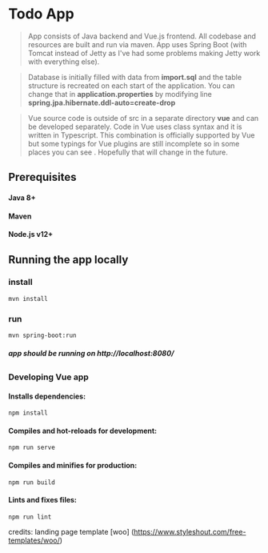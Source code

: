 # Todo App
> App consists of Java backend and Vue.js frontend.
All codebase and resources are built and run via maven.
App uses Spring Boot (with Tomcat instead of Jetty as I've had some problems making Jetty work with everything else).

> Database is initially filled with data from **import.sql** and the table structure is recreated on each start of the application.
You can change that in **application.properties** by modifying line **spring.jpa.hibernate.ddl-auto=create-drop**

> Vue source code is outside of src in a separate directory **vue** and can be developed separately.
Code in Vue uses class syntax and it is written in Typescript. This combination is officially supported by Vue but
some typings for Vue plugins are still incomplete so in some places you can see <any>. Hopefully that will change in the future.

## Prerequisites
#### Java 8+
#### Maven
#### Node.js v12+

## Running the app locally

### install
```
mvn install
```

### run
```
mvn spring-boot:run
```

##### app should be running on http://localhost:8080/

##


### Developing Vue app

#### Installs dependencies:
```
npm install
```

#### Compiles and hot-reloads for development:
```
npm run serve
```

#### Compiles and minifies for production:
```
npm run build
```

#### Lints and fixes files:
```
npm run lint
```

credits:
landing page template [woo]
(https://www.styleshout.com/free-templates/woo/)
